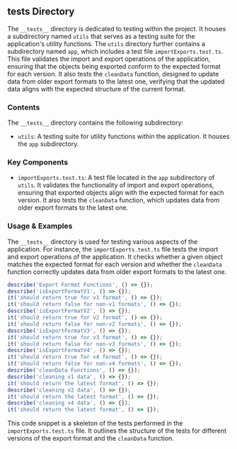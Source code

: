 
## **tests** Directory

The `__tests__` directory is dedicated to testing within the project. It houses a subdirectory named `utils` that serves as a testing suite for the application's utility functions. The `utils` directory further contains a subdirectory named `app`, which includes a test file `importExports.test.ts`. This file validates the import and export operations of the application, ensuring that the objects being exported conform to the expected format for each version. It also tests the `cleanData` function, designed to update data from older export formats to the latest one, verifying that the updated data aligns with the expected structure of the current format.

### Contents

The `__tests__` directory contains the following subdirectory:

- `utils`: A testing suite for utility functions within the application. It houses the `app` subdirectory.

### Key Components

- `importExports.test.ts`: A test file located in the `app` subdirectory of `utils`. It validates the functionality of import and export operations, ensuring that exported objects align with the expected format for each version. It also tests the `cleanData` function, which updates data from older export formats to the latest one.

### Usage & Examples

The `__tests__` directory is used for testing various aspects of the application. For instance, the `importExports.test.ts` file tests the import and export operations of the application. It checks whether a given object matches the expected format for each version and whether the `cleanData` function correctly updates data from older export formats to the latest one.

```typescript
describe('Export Format Functions', () => {});
describe('isExportFormatV1', () => {});
it('should return true for v1 format', () => {});
it('should return false for non-v1 formats', () => {});
describe('isExportFormatV2', () => {});
it('should return true for v2 format', () => {});
it('should return false for non-v2 formats', () => {});
describe('isExportFormatV3', () => {});
it('should return true for v3 format', () => {});
it('should return false for non-v3 formats', () => {});
describe('isExportFormatV4', () => {});
it('should return true for v4 format', () => {});
it('should return false for non-v4 formats', () => {});
describe('cleanData Functions', () => {});
describe('cleaning v1 data', () => {});
it('should return the latest format', () => {});
describe('cleaning v2 data', () => {});
it('should return the latest format', () => {});
describe('cleaning v4 data', () => {});
it('should return the latest format', () => {});
```
This code snippet is a skeleton of the tests performed in the `importExports.test.ts` file. It outlines the structure of the tests for different versions of the export format and the `cleanData` function.
